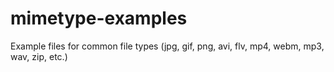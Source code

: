 # mimetype-examples
Example files for common file types (jpg, gif, png, avi, flv, mp4, webm, mp3, wav, zip, etc.)
